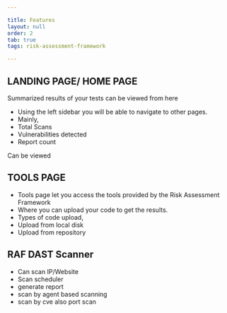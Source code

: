 ```yaml
---

title: Features
layout: null
order: 2
tab: true
tags: risk-assessment-framework

---
```


## LANDING PAGE/ HOME PAGE

Summarized results of your tests can be viewed from here
-   Using the left sidebar you will be able to navigate to other pages.
-   Mainly,
-   Total Scans
-   Vulnerabilities detected
-   Report count

Can be viewed

## TOOLS PAGE
-   Tools page let you access the tools provided by the Risk Assessment Framework
-   Where you can upload your code to get the results.
-   Types of code upload,
-   Upload from local disk
-   Upload from repository


## RAF DAST Scanner
-  Can scan IP/Website
-  Scan scheduler
-  generate report
-  scan by agent based scanning
-  scan by cve also port scan
